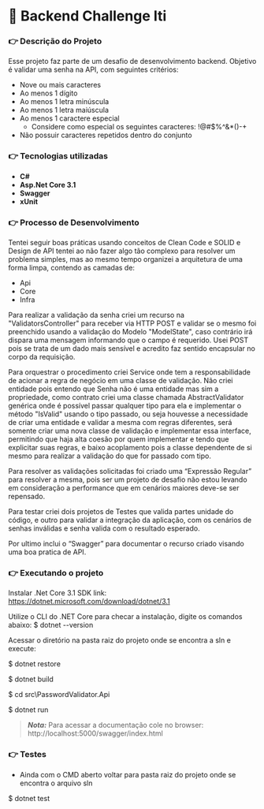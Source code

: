 # :checkered_flag: Backend Challenge Iti

### :point_right: Descrição do Projeto
Esse projeto faz parte de um desafio de desenvolvimento backend. Objetivo é validar uma senha na API, com seguintes critérios:
- Nove ou mais caracteres
- Ao menos 1 dígito
- Ao menos 1 letra minúscula
- Ao menos 1 letra maiúscula
- Ao menos 1 caractere especial
	- Considere como especial os seguintes caracteres: !@#$%^&*()-+
- Não possuir caracteres repetidos dentro do conjunto 

### :point_right: Tecnologias utilizadas
- **C#**
- **Asp.Net Core 3.1**
- **Swagger**
- **xUnit** 
### :point_right: Processo de Desenvolvimento

Tentei seguir boas práticas usando conceitos de Clean Code e SOLID e Design de API tentei ao não fazer algo tão complexo para resolver um problema simples, mas ao mesmo tempo organizei a arquitetura de uma forma limpa, contendo as camadas de:
- Api
- Core
- Infra

Para realizar a validação da senha criei um recurso na "ValidatorsController" para receber via HTTP POST e validar se o mesmo foi preenchido usando a validação do Modelo "ModelState", caso contrário irá dispara uma mensagem informando que o campo é requerido. Usei POST pois se trata de um dado mais sensível e acredito faz sentido encapsular no corpo da requisição.

Para orquestrar o procedimento criei Service onde tem a responsabilidade de acionar a regra de negócio em uma classe de validação. Não criei entidade pois entendo que Senha não é uma entidade mas sim a propriedade, como contrato criei uma classe chamada AbstractValidator genérica onde é possível passar qualquer tipo para ela e implementar o método "IsValid" usando o tipo passado, ou seja houvesse a necessidade de criar uma entidade e validar a mesma com regras diferentes, será somente criar uma nova classe de validação e implementar essa interface, permitindo que haja alta coesão por quem implementar e tendo que explicitar suas regras, e baixo acoplamento pois a classe dependente de si mesmo para realizar a validação do que for passado com tipo.

Para resolver as validações solicitadas foi criado uma “Expressão Regular” para resolver a mesma, pois ser um projeto de desafio não estou levando em consideração a performance que em cenários maiores deve-se ser repensado. 

Para testar criei dois projetos de Testes que valida partes unidade do código, e outro para validar a integração da aplicação, com os cenários de senhas inválidas e senha valida com o resultado esperado.

Por ultimo inclui o “Swagger” para documentar o recurso criado visando uma boa pratica de API.

### :point_right: Executando o projeto

Instalar .Net Core 3.1 SDK
link: https://dotnet.microsoft.com/download/dotnet/3.1

Utilize o CLI do .NET Core para checar a instalação, digite os comandos abaixo:
$ dotnet --version

Acessar o diretório na pasta raiz do projeto onde se encontra a sln e execute:

$ dotnet restore

$ dotnet build

$ cd src\PasswordValidator.Api

$ dotnet run

> **_Nota:_** Para acessar a documentação cole no browser: http://localhost:5000/swagger/index.html

### :point_right: Testes
- Ainda com o CMD aberto voltar para pasta raiz do projeto onde se encontra o arquivo sln 

$ dotnet test
